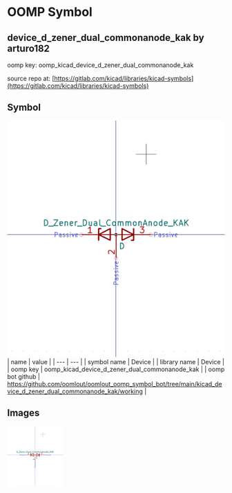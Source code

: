 # OOMP Symbol  
## device_d_zener_dual_commonanode_kak  by arturo182  
  
oomp key: oomp_kicad_device_d_zener_dual_commonanode_kak  
  
source repo at: [https://gitlab.com/kicad/libraries/kicad-symbols](https://gitlab.com/kicad/libraries/kicad-symbols)  
## Symbol  
  
[![working.png](working_600.png)](working.png)  
| name | value | 
| --- | --- | 
| symbol name | Device | 
| library name | Device | 
| oomp key | oomp_kicad_device_d_zener_dual_commonanode_kak | 
| oomp bot github | https://github.com/oomlout/oomlout_oomp_symbol_bot/tree/main/kicad_device_d_zener_dual_commonanode_kak/working | 
## Images  
  
[![working.png](working_140.png)](working.png)  

